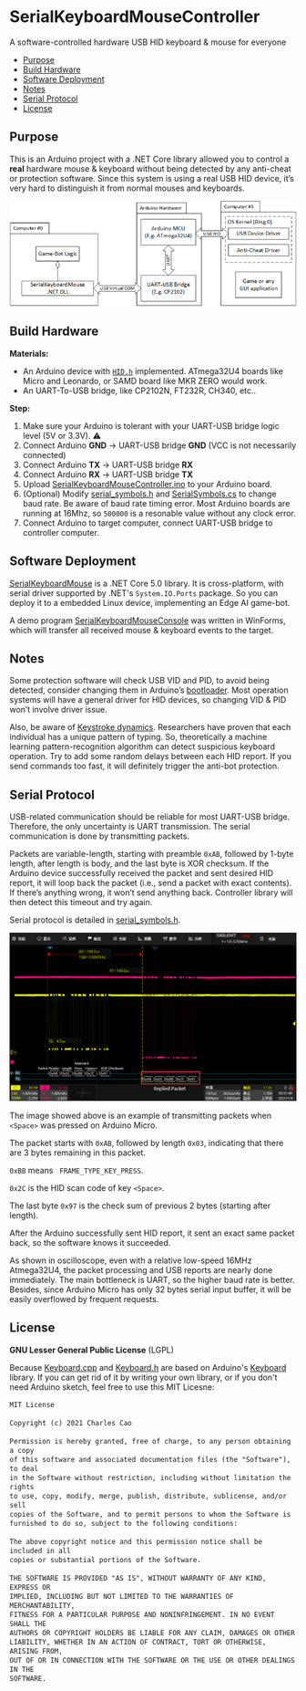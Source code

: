 # SerialKeyboardMouseController
A software-controlled hardware USB HID keyboard &amp; mouse for everyone

* [Purpose](#purpose)
* [Build Hardware](#build-hardware)
* [Software Deployment](#software-deployment)
* [Notes](#notes)
* [Serial Protocol](#serial-protocol)
* [License](#license)

## Purpose
This is an Arduino project with a .NET Core library allowed you to control a **real** hardware mouse &amp; keyboard without being detected by any anti-cheat or protection software. Since this system is using a real USB HID device, it’s very hard to distinguish it from normal mouses and keyboards.

![](https://github.com/charlescao460/SerialKeyboardMouseController/blob/main/Pictures/TypicalApplication.png)

## Build Hardware
**Materials:**

* An Arduino device with [`HID.h`](https://www.arduino.cc/en/Reference/HID) implemented. ATmega32U4 boards like Micro and Leonardo, or SAMD board like MKR ZERO would work.
* An UART-To-USB bridge, like CP2102N, FT232R, CH340, etc..

**Step:**
1. Make sure your Arduino is tolerant with your UART-USB bridge logic level (5V or 3.3V). :warning:
2. Connect Arduino **GND** -> UART-USB bridge **GND** (VCC is not necessarily connected)
3. Connect Arduino **TX** -> UART-USB bridge **RX**
4. Connect Arduino **RX** -> UART-USB bridge **TX**
5. Upload [SerialKeyboardMouseController.ino](https://github.com/charlescao460/SerialKeyboardMouseController/blob/main/SerialKeyboardMouseController/SerialKeyboardMouseController.ino) to your Arduino board.
6. (Optional) Modify [serial_symbols.h](https://github.com/charlescao460/SerialKeyboardMouseController/blob/main/SerialKeyboardMouseController/serial_symbols.h)
and [SerialSymbols.cs](https://github.com/charlescao460/SerialKeyboardMouseController/blob/main/SerialKeyboardMouse/Serial/SerialSymbols.cs) to change baud rate. 
Be aware of baud rate timing error. Most Arduino boards are running at 16Mhz, so `500000` is a resonable value without any clock error. 
7. Connect Arduino to target computer, connect UART-USB bridge to controller computer.

## Software Deployment
[SerialKeyboardMouse](https://github.com/charlescao460/SerialKeyboardMouseController/tree/main/SerialKeyboardMouse) is a .NET Core 5.0 library. 
It is cross-platform, with serial driver supported by .NET's `System.IO.Ports` package. So you can deploy it to a embedded Linux device, implementing an Edge AI game-bot.

A demo program [SerialKeyboardMouseConsole](https://github.com/charlescao460/SerialKeyboardMouseController/tree/main/SerialKeyboardMouseConsole) was written in WinForms, 
which will transfer all received mouse & keyboard events to the target.


## Notes
Some protection software will check USB VID and PID, to avoid being detected, consider changing them in Arduino’s [bootloader](https://github.com/arduino/ArduinoCore-avr/tree/master/bootloaders). Most operation systems will have a general driver for HID devices, so changing VID & PID won’t involve driver issue.

Also, be aware of [Keystroke dynamics](https://en.wikipedia.org/wiki/Keystroke_dynamics). Researchers have proven that each individual has a unique pattern of typing. So,  theoretically a machine learning pattern-recognition algorithm can detect suspicious keyboard operation. Try to add some random delays between each HID report. If you send commands too fast, it will definitely trigger the anti-bot protection. 

## Serial Protocol
USB-related communication should be reliable for most UART-USB bridge. Therefore, the only uncertainty is UART transmission. The serial communication is done by transmitting packets.

Packets are variable-length, starting with preamble `0xAB`, followed by 1-byte length, after length is body, and the last byte is XOR checksum. If the Arduino device successfully received the packet and sent desired HID report, it will loop back the packet (i.e., send a packet with exact contents). If there’s anything wrong, it won’t send anything back. Controller library will then detect this timeout and try again. 

Serial protocol is detailed in [serial_symbols.h](https://github.com/charlescao460/SerialKeyboardMouseController/blob/main/SerialKeyboardMouseController/serial_symbols.h).

![](https://github.com/charlescao460/SerialKeyboardMouseController/blob/main/Pictures/Oscilloscope.png)

The image showed above is an example of transmitting packets when `<Space>` was pressed on Arduino Micro.  

The packet starts with `0xAB`, followed by length `0x03`, indicating that there are 3 bytes remaining in this packet. 

`0xBB` means ` FRAME_TYPE_KEY_PRESS`. 

`0x2C` is the HID scan code of key `<Space>`. 

The last byte `0x97` is the check sum of previous 2 bytes (starting after length). 

After the Arduino successfully sent HID report, it sent an exact same packet back, so the software knows it succeeded. 

As shown in oscilloscope, even with a relative low-speed 16MHz Atmega32U4, the packet processing and USB reports are nearly done immediately. The main bottleneck is UART, so the higher baud rate is better. Besides, since Arduino Micro has only 32 bytes serial input buffer, it will be easily overflowed by frequent requests. 



## License
**GNU Lesser General Public License** (LGPL)

Because [Keyboard.cpp](https://github.com/charlescao460/SerialKeyboardMouseController/blob/main/SerialKeyboardMouseController/Keyboard.cpp) and [Keyboard.h](https://github.com/charlescao460/SerialKeyboardMouseController/blob/main/SerialKeyboardMouseController/Keyboard.h) are based on Arduino's [Keyboard](https://github.com/arduino-libraries/Keyboard) library. If you can get rid of it by writing your own library, or if you don't need Arduino sketch, feel free to use this MIT Licesne:
```text
MIT License

Copyright (c) 2021 Charles Cao

Permission is hereby granted, free of charge, to any person obtaining a copy
of this software and associated documentation files (the "Software"), to deal
in the Software without restriction, including without limitation the rights
to use, copy, modify, merge, publish, distribute, sublicense, and/or sell
copies of the Software, and to permit persons to whom the Software is
furnished to do so, subject to the following conditions:

The above copyright notice and this permission notice shall be included in all
copies or substantial portions of the Software.

THE SOFTWARE IS PROVIDED "AS IS", WITHOUT WARRANTY OF ANY KIND, EXPRESS OR
IMPLIED, INCLUDING BUT NOT LIMITED TO THE WARRANTIES OF MERCHANTABILITY,
FITNESS FOR A PARTICULAR PURPOSE AND NONINFRINGEMENT. IN NO EVENT SHALL THE
AUTHORS OR COPYRIGHT HOLDERS BE LIABLE FOR ANY CLAIM, DAMAGES OR OTHER
LIABILITY, WHETHER IN AN ACTION OF CONTRACT, TORT OR OTHERWISE, ARISING FROM,
OUT OF OR IN CONNECTION WITH THE SOFTWARE OR THE USE OR OTHER DEALINGS IN THE
SOFTWARE.
```
